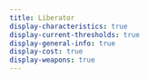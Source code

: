 ```yaml
---
title: Liberator
display-characteristics: true
display-current-thresholds: true
display-general-info: true
display-cost: true
display-weapons: true
---
```

